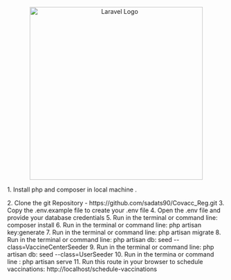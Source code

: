 <p align="center"><a href="https://laravel.com" target="_blank"><img src="https://raw.githubusercontent.com/laravel/art/master/logo-lockup/5%20SVG/2%20CMYK/1%20Full%20Color/laravel-logolockup-cmyk-red.svg" width="400" alt="Laravel Logo"></a></p>





<p> 1. Install php and composer in local machine .  </p>
2. Clone the git Repository  -   https://github.com/sadats90/Covacc_Reg.git
3. Copy the .env.example file to create your .env file
4. Open the .env file and provide your database credentials
5. Run in the terminal or command line: composer install
6. Run in the terminal or command line:  php artisan key:generate
7. Run in the terminal or command line:  php artisan migrate
8. Run in the terminal or command line:  php artisan db:  seed --class=VaccineCenterSeeder
9. Run in the terminal or command line:  php artisan db:  seed --class=UserSeeder
10. Run in the termina or command line : php artisan serve 
11. Run this route in your browser to schedule vaccinations:  http://localhost/schedule-vaccinations





